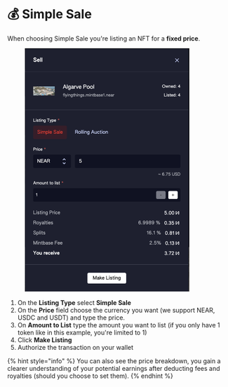 # 💰 Simple Sale

When choosing Simple Sale you're listing an NFT for a **fixed price**.

<figure><img src="../.gitbook/assets/Screenshot 2023-07-05 at 16.29.17.png" alt="" width="375"><figcaption></figcaption></figure>

1. On the **Listing Type** select **Simple Sale**
2. On the **Price** field choose the currency you want (we support NEAR, USDC and USDT) and type the price.
3. On **Amount to List** type the amount you want to list (if you only have 1 token like in this example, you're limited to 1)
4. Click **Make Listing**
5. Authorize the transaction on your wallet

{% hint style="info" %}
You can also see the price breakdown, you gain a clearer understanding of your potential earnings after deducting fees and royalties (should you choose to set them).
{% endhint %}
